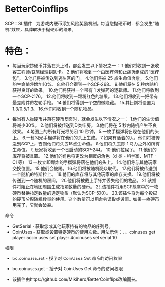 # BetterCoinflips
  
SCP：SL插件，为游戏内硬币添加风险奖励机制。每当您抛硬币时，都会发生“随机”效应，具体取决于抛硬币的结果。

# 特色：
- 每当玩家掷硬币并落在头上时，都会发生以下情况之一：
1.他们将收到一张收容工程师/设施经理钥匙卡。
2.他们将收到一个由医疗包和止痛药组成的“医疗包”。
3.他们将被传送到逃生区的门。
4.他们将被 25 点生命值治愈。
5.他们的生命值将增加10%。
8.他们会得到一个SCP-268。
9.他们将在 5 秒内随机获得良好的效果。
10.他们将获得一个带有 1 发弹药的逻辑师。
11.他们将收到一个SCP-2176。
12.他们将收到一颗粉红色的糖果。
13.他们将收到一把带有最差附件的左轮手枪。
14.他们将得到一个空的微隐藏。
15.其比例将设置为 1.3/0.5/1.3。
16.他们将收到一个随机物品。

- 每当有人抛硬币并落在硬币反面时，就会发生以下情况之一：
1.他们的生命值将减少30%。
2.他们将被传送到D类牢房。
3.他们将在 5 秒内随机产生不良效果。
4.地图上的所有灯光将关闭 10 秒钟。
5.一枚手榴弹将出现在他们的头上。
6.一枚闪光手榴弹将在他们的头上生成。
7.如果有活着的人，他们将被传送到SCP上，否则他们将失去15点生命值。
8.他们将失去除 1 马力之外的所有生命值。
9.玩家将收到一个已启动的SCP-244。
10.他们拉屎了。
11.他们的库存将被重置。
12.他们的角色将更改为相反的角色（d 类 - 科学家、MTF - CI 等）
13.一枚立即爆炸的手榴弹将落在他们的头上。
14.他们将与其他玩家交换位置。
15.他们会被踢。
16.他们将被随机观众取代。
17.他们将被传送到一个随机的特斯拉上。
18.他们的库存将与其他玩家的库存交换。
19.他们将被传送到一个随机的房间。
20.他们将被戴上手铐并丢失他们的物品。
21.该插件将阻止在地图周围生成指定数量的硬币。
22.该插件将用SCP基座中的一枚硬币替换指定数量的选定物品（默认为SCP-500）。
23.该插件将为每个投掷的硬币分配随机数量的使用。这个数量可以用命令读取或设置。如果一枚硬币用完了，它就会破裂。

命令
- GetSerial - 获取您或其他玩家持有的物品的序列号。
- CoinUses - 获取或设置特定硬币的使用次数。用法示例：、、coinuses get player 5coin uses set player 4coinuses set serial 10

权限
- bc.coinuses.set - 授予对 CoinUses Set 命令的访问权限
- bc.coinuses.get - 授予对 CoinUses Get 命令的访问权限

- 该插件由https://github.com/Mikihero/BetterCoinflips改编而来。
